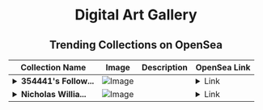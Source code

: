 <div align="center">

# Digital Art Gallery

## Trending Collections on OpenSea

| Collection Name                       | Image                                                                                     | Description                       | OpenSea Link                                                                                          |
|---------------------------------------|-------------------------------------------------------------------------------------------|-----------------------------------|--------------------------------------------------------------------------------------------------------|
| **<details><summary>354441's Follow...</summary>354441's Follower</details>** | ![Image](https://i.seadn.io/s/raw/files/19f9f090920392cc3650cbdf4361755b.png?w=500&auto=format?w=200&auto=format) |  | <details><summary>Link</summary>[354441's Follower](https://opensea.io/collection/354441-s-follower)</details> |
| **<details><summary>Nicholas Willia...</summary>Nicholas William Gress</details>** | ![Image](https://i.seadn.io/s/raw/files/fbd70e537a173990799c6f5a8ad1a16f.jpg?w=500&auto=format?w=200&auto=format) |  | <details><summary>Link</summary>[Nicholas William Gress](https://opensea.io/collection/nicholas-william-gress)</details> |

</div>